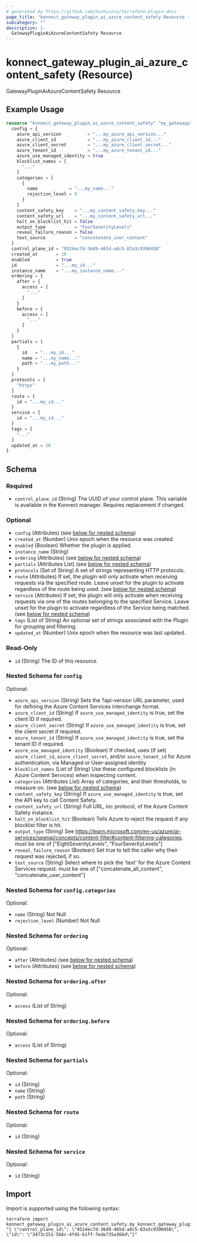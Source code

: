 ```yaml
---
# generated by https://github.com/hashicorp/terraform-plugin-docs
page_title: "konnect_gateway_plugin_ai_azure_content_safety Resource - terraform-provider-konnect"
subcategory: ""
description: |-
  GatewayPluginAiAzureContentSafety Resource
---
```


# konnect_gateway_plugin_ai_azure_content_safety (Resource)

GatewayPluginAiAzureContentSafety Resource

## Example Usage

```terraform
resource "konnect_gateway_plugin_ai_azure_content_safety" "my_gatewaypluginaiazurecontentsafety" {
  config = {
    azure_api_version          = "...my_azure_api_version..."
    azure_client_id            = "...my_azure_client_id..."
    azure_client_secret        = "...my_azure_client_secret..."
    azure_tenant_id            = "...my_azure_tenant_id..."
    azure_use_managed_identity = true
    blocklist_names = [
      "..."
    ]
    categories = [
      {
        name            = "...my_name..."
        rejection_level = 9
      }
    ]
    content_safety_key    = "...my_content_safety_key..."
    content_safety_url    = "...my_content_safety_url..."
    halt_on_blocklist_hit = false
    output_type           = "FourSeverityLevels"
    reveal_failure_reason = false
    text_source           = "concatenate_user_content"
  }
  control_plane_id = "9524ec7d-36d9-465d-a8c5-83a3c9390458"
  created_at       = 10
  enabled          = true
  id               = "...my_id..."
  instance_name    = "...my_instance_name..."
  ordering = {
    after = {
      access = [
        "..."
      ]
    }
    before = {
      access = [
        "..."
      ]
    }
  }
  partials = [
    {
      id   = "...my_id..."
      name = "...my_name..."
      path = "...my_path..."
    }
  ]
  protocols = [
    "https"
  ]
  route = {
    id = "...my_id..."
  }
  service = {
    id = "...my_id..."
  }
  tags = [
    "..."
  ]
  updated_at = 10
}
```

<!-- schema generated by tfplugindocs -->
## Schema

### Required

- `control_plane_id` (String) The UUID of your control plane. This variable is available in the Konnect manager. Requires replacement if changed.

### Optional

- `config` (Attributes) (see [below for nested schema](#nestedatt--config))
- `created_at` (Number) Unix epoch when the resource was created.
- `enabled` (Boolean) Whether the plugin is applied.
- `instance_name` (String)
- `ordering` (Attributes) (see [below for nested schema](#nestedatt--ordering))
- `partials` (Attributes List) (see [below for nested schema](#nestedatt--partials))
- `protocols` (Set of String) A set of strings representing HTTP protocols.
- `route` (Attributes) If set, the plugin will only activate when receiving requests via the specified route. Leave unset for the plugin to activate regardless of the route being used. (see [below for nested schema](#nestedatt--route))
- `service` (Attributes) If set, the plugin will only activate when receiving requests via one of the routes belonging to the specified Service. Leave unset for the plugin to activate regardless of the Service being matched. (see [below for nested schema](#nestedatt--service))
- `tags` (List of String) An optional set of strings associated with the Plugin for grouping and filtering.
- `updated_at` (Number) Unix epoch when the resource was last updated.

### Read-Only

- `id` (String) The ID of this resource.

<a id="nestedatt--config"></a>
### Nested Schema for `config`

Optional:

- `azure_api_version` (String) Sets the ?api-version URL parameter, used for defining the Azure Content Services interchange format.
- `azure_client_id` (String) If `azure_use_managed_identity` is true, set the client ID if required.
- `azure_client_secret` (String) If `azure_use_managed_identity` is true, set the client secret if required.
- `azure_tenant_id` (String) If `azure_use_managed_identity` is true, set the tenant ID if required.
- `azure_use_managed_identity` (Boolean) If checked, uses (if set) `azure_client_id`, `azure_client_secret`, and/or `azure_tenant_id` for Azure authentication, via Managed or User-assigned identity
- `blocklist_names` (List of String) Use these configured blocklists (in Azure Content Services) when inspecting content.
- `categories` (Attributes List) Array of categories, and their thresholds, to measure on. (see [below for nested schema](#nestedatt--config--categories))
- `content_safety_key` (String) If `azure_use_managed_identity` is true, set the API key to call Content Safety.
- `content_safety_url` (String) Full URL, inc protocol, of the Azure Content Safety instance.
- `halt_on_blocklist_hit` (Boolean) Tells Azure to reject the request if any blocklist filter is hit.
- `output_type` (String) See https://learn.microsoft.com/en-us/azure/ai-services/openai/concepts/content-filter#content-filtering-categories. must be one of ["EightSeverityLevels", "FourSeverityLevels"]
- `reveal_failure_reason` (Boolean) Set true to tell the caller why their request was rejected, if so.
- `text_source` (String) Select where to pick the 'text' for the Azure Content Services request. must be one of ["concatenate_all_content", "concatenate_user_content"]

<a id="nestedatt--config--categories"></a>
### Nested Schema for `config.categories`

Optional:

- `name` (String) Not Null
- `rejection_level` (Number) Not Null



<a id="nestedatt--ordering"></a>
### Nested Schema for `ordering`

Optional:

- `after` (Attributes) (see [below for nested schema](#nestedatt--ordering--after))
- `before` (Attributes) (see [below for nested schema](#nestedatt--ordering--before))

<a id="nestedatt--ordering--after"></a>
### Nested Schema for `ordering.after`

Optional:

- `access` (List of String)


<a id="nestedatt--ordering--before"></a>
### Nested Schema for `ordering.before`

Optional:

- `access` (List of String)



<a id="nestedatt--partials"></a>
### Nested Schema for `partials`

Optional:

- `id` (String)
- `name` (String)
- `path` (String)


<a id="nestedatt--route"></a>
### Nested Schema for `route`

Optional:

- `id` (String)


<a id="nestedatt--service"></a>
### Nested Schema for `service`

Optional:

- `id` (String)

## Import

Import is supported using the following syntax:

```shell
terraform import konnect_gateway_plugin_ai_azure_content_safety.my_konnect_gateway_plugin_ai_azure_content_safety "{ \"control_plane_id\": \"9524ec7d-36d9-465d-a8c5-83a3c9390458\",  \"id\": \"3473c251-5b6c-4f45-b1ff-7ede735a366d\"}"
```
